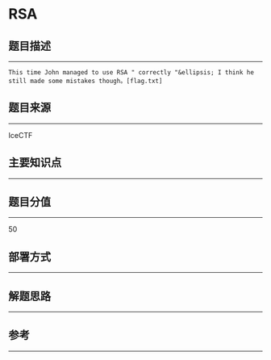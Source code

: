 # RSA

## 题目描述
---
```
This time John managed to use RSA " correctly "&ellipsis; I think he still made some mistakes though。[flag.txt]
```

## 题目来源
---
IceCTF

## 主要知识点
---


## 题目分值
---
50

## 部署方式
---


## 解题思路
---


## 参考
---
